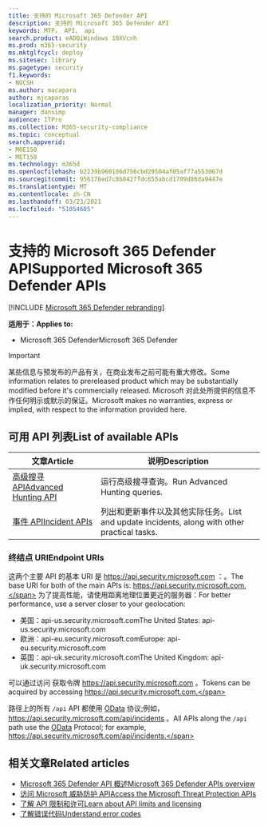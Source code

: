 ```yaml
---
title: 支持的 Microsoft 365 Defender API
description: 支持的 Microsoft 365 Defender API
keywords: MTP， API， api
search.product: eADQiWindows 10XVcnh
ms.prod: m365-security
ms.mktglfcycl: deploy
ms.sitesec: library
ms.pagetype: security
f1.keywords:
- NOCSH
ms.author: macapara
author: mjcaparas
localization_priority: Normal
manager: dansimp
audience: ITPro
ms.collection: M365-security-compliance
ms.topic: conceptual
search.appverid:
- MOE150
- MET150
ms.technology: m365d
ms.openlocfilehash: b2239b960106d756cbd29504af05af77a553067d
ms.sourcegitcommit: 956176ed7c8b8427fdc655abcd1709d86da9447e
ms.translationtype: MT
ms.contentlocale: zh-CN
ms.lasthandoff: 03/23/2021
ms.locfileid: "51054605"
---
```

# <a name="supported-microsoft-365-defender-apis"></a><span data-ttu-id="ca8a3-104">支持的 Microsoft 365 Defender API</span><span class="sxs-lookup"><span data-stu-id="ca8a3-104">Supported Microsoft 365 Defender APIs</span></span> 

[!INCLUDE [Microsoft 365 Defender rebranding](../includes/microsoft-defender.md)]

<span data-ttu-id="ca8a3-105">**适用于：**</span><span class="sxs-lookup"><span data-stu-id="ca8a3-105">**Applies to:**</span></span>
- <span data-ttu-id="ca8a3-106">Microsoft 365 Defender</span><span class="sxs-lookup"><span data-stu-id="ca8a3-106">Microsoft 365 Defender</span></span>

> [!IMPORTANT]
> <span data-ttu-id="ca8a3-107">某些信息与预发布的产品有关，在商业发布之前可能有重大修改。</span><span class="sxs-lookup"><span data-stu-id="ca8a3-107">Some information relates to prereleased product which may be substantially modified before it's commercially released.</span></span> <span data-ttu-id="ca8a3-108">Microsoft 对此处所提供的信息不作任何明示或默示的保证。</span><span class="sxs-lookup"><span data-stu-id="ca8a3-108">Microsoft makes no warranties, express or implied, with respect to the information provided here.</span></span>

## <a name="list-of-available-apis"></a><span data-ttu-id="ca8a3-109">可用 API 列表</span><span class="sxs-lookup"><span data-stu-id="ca8a3-109">List of available APIs</span></span>

<span data-ttu-id="ca8a3-110">文章</span><span class="sxs-lookup"><span data-stu-id="ca8a3-110">Article</span></span> | <span data-ttu-id="ca8a3-111">说明</span><span class="sxs-lookup"><span data-stu-id="ca8a3-111">Description</span></span>
-|-
[<span data-ttu-id="ca8a3-112">高级搜寻 API</span><span class="sxs-lookup"><span data-stu-id="ca8a3-112">Advanced Hunting API</span></span>](api-advanced-hunting.md) | <span data-ttu-id="ca8a3-113">运行高级搜寻查询。</span><span class="sxs-lookup"><span data-stu-id="ca8a3-113">Run Advanced Hunting queries.</span></span>
[<span data-ttu-id="ca8a3-114">事件 API</span><span class="sxs-lookup"><span data-stu-id="ca8a3-114">Incident APIs</span></span>](api-incident.md) | <span data-ttu-id="ca8a3-115">列出和更新事件以及其他实际任务。</span><span class="sxs-lookup"><span data-stu-id="ca8a3-115">List and update incidents, along with other practical tasks.</span></span>

### <a name="endpoint-uris"></a><span data-ttu-id="ca8a3-116">终结点 URI</span><span class="sxs-lookup"><span data-stu-id="ca8a3-116">Endpoint URIs</span></span>

<span data-ttu-id="ca8a3-117">这两个主要 API 的基本 URI 是 https://api.security.microsoft.com ：。</span><span class="sxs-lookup"><span data-stu-id="ca8a3-117">The base URI for both of the main APIs is: https://api.security.microsoft.com.</span></span> <span data-ttu-id="ca8a3-118">为了提高性能，请使用距离地理位置更近的服务器：</span><span class="sxs-lookup"><span data-stu-id="ca8a3-118">For better performance, use a server closer to your geolocation:</span></span>

- <span data-ttu-id="ca8a3-119">美国：api-us.security.microsoft.com</span><span class="sxs-lookup"><span data-stu-id="ca8a3-119">The United States: api-us.security.microsoft.com</span></span>
- <span data-ttu-id="ca8a3-120">欧洲：api-eu.security.microsoft.com</span><span class="sxs-lookup"><span data-stu-id="ca8a3-120">Europe: api-eu.security.microsoft.com</span></span>
- <span data-ttu-id="ca8a3-121">英国：api-uk.security.microsoft.com</span><span class="sxs-lookup"><span data-stu-id="ca8a3-121">The United Kingdom: api-uk.security.microsoft.com</span></span>

<span data-ttu-id="ca8a3-122">可以通过访问 获取令牌 https://api.security.microsoft.com 。</span><span class="sxs-lookup"><span data-stu-id="ca8a3-122">Tokens can be acquired by accessing https://api.security.microsoft.com.</span></span>

<span data-ttu-id="ca8a3-123">路径上的所有 `/api` API 都使用 [OData](/odata/overview) 协议;例如， https://api.security.microsoft.com/api/incidents 。</span><span class="sxs-lookup"><span data-stu-id="ca8a3-123">All APIs along the `/api` path use the [OData](/odata/overview) Protocol; for example, https://api.security.microsoft.com/api/incidents.</span></span>

## <a name="related-articles"></a><span data-ttu-id="ca8a3-124">相关文章</span><span class="sxs-lookup"><span data-stu-id="ca8a3-124">Related articles</span></span>

- [<span data-ttu-id="ca8a3-125">Microsoft 365 Defender API 概述</span><span class="sxs-lookup"><span data-stu-id="ca8a3-125">Microsoft 365 Defender APIs overview</span></span>](api-overview.md)
- [<span data-ttu-id="ca8a3-126">访问 Microsoft 威胁防护 API</span><span class="sxs-lookup"><span data-stu-id="ca8a3-126">Access the Microsoft Threat Protection APIs</span></span>](api-access.md)
- [<span data-ttu-id="ca8a3-127">了解 API 限制和许可</span><span class="sxs-lookup"><span data-stu-id="ca8a3-127">Learn about API limits and licensing</span></span>](api-terms.md)
- [<span data-ttu-id="ca8a3-128">了解错误代码</span><span class="sxs-lookup"><span data-stu-id="ca8a3-128">Understand error codes</span></span>](api-error-codes.md)